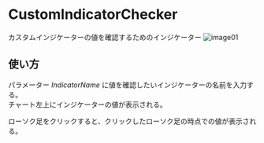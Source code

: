 # CustomIndicatorChecker
カスタムインジケーターの値を確認するためのインジケーター
![image01](https://user-images.githubusercontent.com/14832366/31944429-07c62a0e-b907-11e7-8cdb-82296064ab09.png)

## 使い方
パラメーター *IndicatorName* に値を確認したいインジケーターの名前を入力する。  
チャート左上にインジケーターの値が表示される。  
  
ローソク足をクリックすると、クリックしたローソク足の時点での値が表示される。
